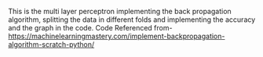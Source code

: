 This is the multi layer perceptron implementing the back propagation algorithm, splitting the data in different folds and implementing the accuracy 
and the graph in the code.
Code Referenced from- https://machinelearningmastery.com/implement-backpropagation-algorithm-scratch-python/

